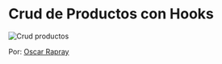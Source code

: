 # Crud de Productos con Hooks

![Crud productos](https://github.com/oscarrapray/productos-crud/blob/master/src/img/crud-hooks.png)

Por: [Oscar Rapray](https://github.com/oscarrapray)
